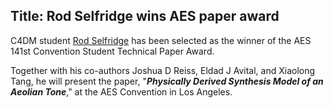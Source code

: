 Title: Rod Selfridge wins AES paper award
----------

C4DM student [Rod Selfridge](https://rodselfridge.wordpress.com/) has been selected as the winner of the AES 141st Convention Student Technical Paper Award.

Together with his co-authors Joshua D Reiss, Eldad J Avital, and Xiaolong Tang, he will present the paper, "***Physically Derived Synthesis Model of an Aeolian Tone***," at the AES Convention in Los Angeles.

